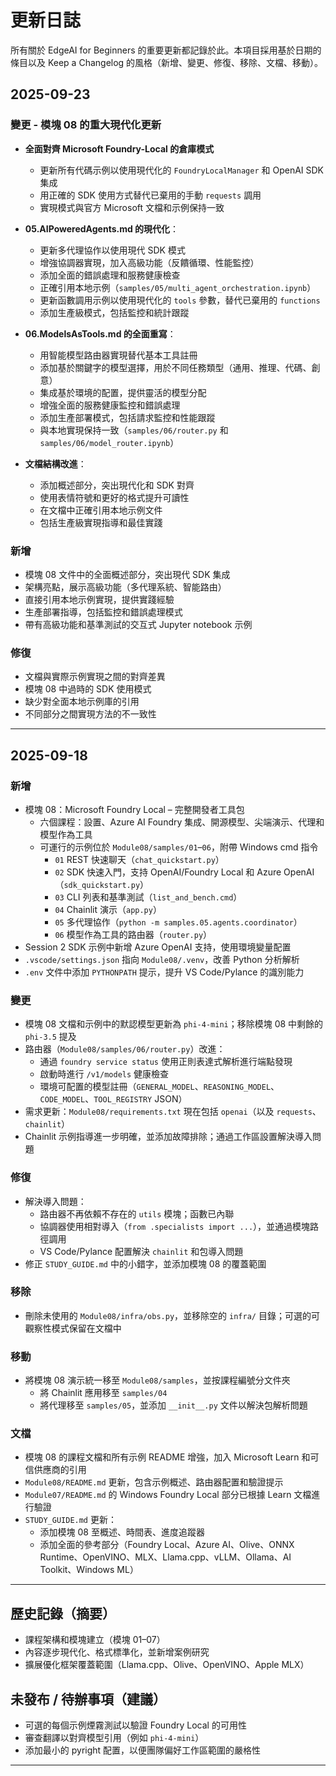 <!--
CO_OP_TRANSLATOR_METADATA:
{
  "original_hash": "906e890232c6c2e1dac4cccfeb449acd",
  "translation_date": "2025-09-24T09:50:36+00:00",
  "source_file": "CHANGELOG.md",
  "language_code": "hk"
}
-->
# 更新日誌

所有關於 EdgeAI for Beginners 的重要更新都記錄於此。本項目採用基於日期的條目以及 Keep a Changelog 的風格（新增、變更、修復、移除、文檔、移動）。

## 2025-09-23

### 變更 - 模塊 08 的重大現代化更新
- **全面對齊 Microsoft Foundry-Local 的倉庫模式**
  - 更新所有代碼示例以使用現代化的 `FoundryLocalManager` 和 OpenAI SDK 集成
  - 用正確的 SDK 使用方式替代已棄用的手動 `requests` 調用
  - 實現模式與官方 Microsoft 文檔和示例保持一致

- **05.AIPoweredAgents.md 的現代化**：
  - 更新多代理協作以使用現代 SDK 模式
  - 增強協調器實現，加入高級功能（反饋循環、性能監控）
  - 添加全面的錯誤處理和服務健康檢查
  - 正確引用本地示例（`samples/05/multi_agent_orchestration.ipynb`）
  - 更新函數調用示例以使用現代化的 `tools` 參數，替代已棄用的 `functions`
  - 添加生產級模式，包括監控和統計跟蹤

- **06.ModelsAsTools.md 的全面重寫**：
  - 用智能模型路由器實現替代基本工具註冊
  - 添加基於關鍵字的模型選擇，用於不同任務類型（通用、推理、代碼、創意）
  - 集成基於環境的配置，提供靈活的模型分配
  - 增強全面的服務健康監控和錯誤處理
  - 添加生產部署模式，包括請求監控和性能跟蹤
  - 與本地實現保持一致（`samples/06/router.py` 和 `samples/06/model_router.ipynb`）

- **文檔結構改進**：
  - 添加概述部分，突出現代化和 SDK 對齊
  - 使用表情符號和更好的格式提升可讀性
  - 在文檔中正確引用本地示例文件
  - 包括生產級實現指導和最佳實踐

### 新增
- 模塊 08 文件中的全面概述部分，突出現代 SDK 集成
- 架構亮點，展示高級功能（多代理系統、智能路由）
- 直接引用本地示例實現，提供實踐經驗
- 生產部署指導，包括監控和錯誤處理模式
- 帶有高級功能和基準測試的交互式 Jupyter notebook 示例

### 修復
- 文檔與實際示例實現之間的對齊差異
- 模塊 08 中過時的 SDK 使用模式
- 缺少對全面本地示例庫的引用
- 不同部分之間實現方法的不一致性

---

## 2025-09-18

### 新增
- 模塊 08：Microsoft Foundry Local – 完整開發者工具包
  - 六個課程：設置、Azure AI Foundry 集成、開源模型、尖端演示、代理和模型作為工具
  - 可運行的示例位於 `Module08/samples/01`–`06`，附帶 Windows cmd 指令
    - `01` REST 快速聊天（`chat_quickstart.py`）
    - `02` SDK 快速入門，支持 OpenAI/Foundry Local 和 Azure OpenAI（`sdk_quickstart.py`）
    - `03` CLI 列表和基準測試（`list_and_bench.cmd`）
    - `04` Chainlit 演示（`app.py`）
    - `05` 多代理協作（`python -m samples.05.agents.coordinator`）
    - `06` 模型作為工具的路由器（`router.py`）
- Session 2 SDK 示例中新增 Azure OpenAI 支持，使用環境變量配置
- `.vscode/settings.json` 指向 `Module08/.venv`，改善 Python 分析解析
- `.env` 文件中添加 `PYTHONPATH` 提示，提升 VS Code/Pylance 的識別能力

### 變更
- 模塊 08 文檔和示例中的默認模型更新為 `phi-4-mini`；移除模塊 08 中剩餘的 `phi-3.5` 提及
- 路由器（`Module08/samples/06/router.py`）改進：
  - 通過 `foundry service status` 使用正則表達式解析進行端點發現
  - 啟動時進行 `/v1/models` 健康檢查
  - 環境可配置的模型註冊（`GENERAL_MODEL`、`REASONING_MODEL`、`CODE_MODEL`、`TOOL_REGISTRY` JSON）
- 需求更新：`Module08/requirements.txt` 現在包括 `openai`（以及 `requests`、`chainlit`）
- Chainlit 示例指導進一步明確，並添加故障排除；通過工作區設置解決導入問題

### 修復
- 解決導入問題：
  - 路由器不再依賴不存在的 `utils` 模塊；函數已內聯
  - 協調器使用相對導入（`from .specialists import ...`），並通過模塊路徑調用
  - VS Code/Pylance 配置解決 `chainlit` 和包導入問題
- 修正 `STUDY_GUIDE.md` 中的小錯字，並添加模塊 08 的覆蓋範圍

### 移除
- 刪除未使用的 `Module08/infra/obs.py`，並移除空的 `infra/` 目錄；可選的可觀察性模式保留在文檔中

### 移動
- 將模塊 08 演示統一移至 `Module08/samples`，並按課程編號分文件夾
  - 將 Chainlit 應用移至 `samples/04`
  - 將代理移至 `samples/05`，並添加 `__init__.py` 文件以解決包解析問題

### 文檔
- 模塊 08 的課程文檔和所有示例 README 增強，加入 Microsoft Learn 和可信供應商的引用
- `Module08/README.md` 更新，包含示例概述、路由器配置和驗證提示
- `Module07/README.md` 的 Windows Foundry Local 部分已根據 Learn 文檔進行驗證
- `STUDY_GUIDE.md` 更新：
  - 添加模塊 08 至概述、時間表、進度追蹤器
  - 添加全面的參考部分（Foundry Local、Azure AI、Olive、ONNX Runtime、OpenVINO、MLX、Llama.cpp、vLLM、Ollama、AI Toolkit、Windows ML）

---

## 歷史記錄（摘要）
- 課程架構和模塊建立（模塊 01–07）
- 內容逐步現代化、格式標準化，並新增案例研究
- 擴展優化框架覆蓋範圍（Llama.cpp、Olive、OpenVINO、Apple MLX）

## 未發布 / 待辦事項（建議）
- 可選的每個示例煙霧測試以驗證 Foundry Local 的可用性
- 審查翻譯以對齊模型引用（例如 `phi-4-mini`）
- 添加最小的 pyright 配置，以便團隊偏好工作區範圍的嚴格性

---


